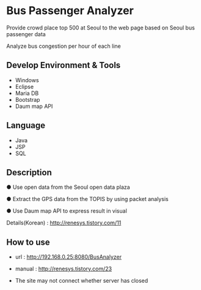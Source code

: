 # Bus Passenger Analyzer

Provide crowd place top 500 at Seoul to the web page based on Seoul bus passenger data 

Analyze bus congestion per hour of each line

## Develop Environment & Tools

- Windows
- Eclipse
- Maria DB
- Bootstrap
- Daum map API

## Language

- Java
- JSP
- SQL


## Description

●	Use open data from the Seoul open data plaza

●	Extract the GPS data from the TOPIS by using packet analysis 

● Use Daum map API to express result in visual

Details(Korean) : http://renesys.tistory.com/11


## How to use

- url : http://192.168.0.25:8080/BusAnalyzer

- manual : http://renesys.tistory.com/23

* The site may not connect whether server has closed








